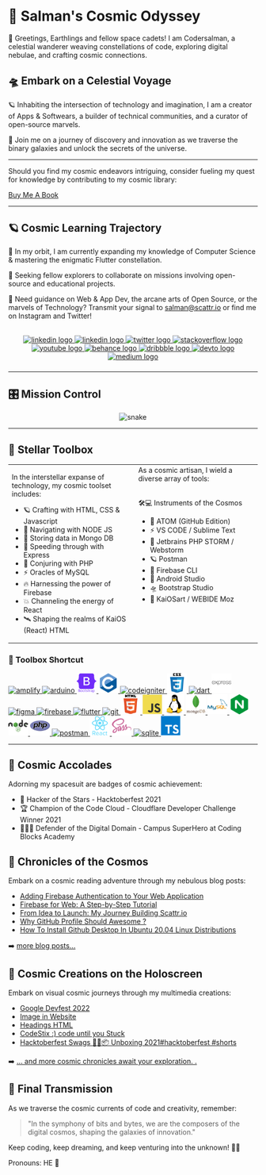# 🚀 Salman's Cosmic Odyssey

🌌 Greetings, Earthlings and fellow space cadets! I am Codersalman, a celestial wanderer weaving constellations of code, exploring digital nebulae, and crafting cosmic connections.

## 🛸 Embark on a Celestial Voyage

🪐 Inhabiting the intersection of technology and imagination, I am a creator of Apps & Softwears, a builder of technical communities, and a curator of open-source marvels.

🚀 Join me on a journey of discovery and innovation as we traverse the binary galaxies and unlock the secrets of the universe.

<hr>




Should you find my cosmic endeavors intriguing, consider fueling my quest for knowledge by contributing to my cosmic library:

[Buy Me A Book](link_to_support_page)

<hr>

## 🪐 Cosmic Learning Trajectory

🌱 In my orbit, I am currently expanding my knowledge of Computer Science & mastering the enigmatic Flutter constellation.

👯 Seeking fellow explorers to collaborate on missions involving open-source and educational projects.

💬 Need guidance on Web & App Dev, the arcane arts of Open Source, or the marvels of Technology? Transmit your signal to salman@scattr.io or find me on Instagram and Twitter!

<br clear="both">

<div align="center">
   <a href="https://peerlist.io/codersalman" target="_blank">
    <img src="https://github-readme-badge.peerlist.io/api/codersalman?style=for-the-badge" height="40" alt="linkedin logo"  />
  </a>
  <a href="https://www.linkedin.com/in/devsalmanshaikh/" target="_blank">
    <img src="https://img.shields.io/static/v1?message=LinkedIn&logo=linkedin&label=&color=0077B5&logoColor=white&labelColor=&style=for-the-badge" height="40" alt="linkedin logo"  />
  </a>
  
  <a href="https://twitter.com/codersalman_" target="_blank">
    <img src="https://img.shields.io/static/v1?message=Twitter&logo=twitter&label=&color=1DA1F2&logoColor=white&labelColor=&style=for-the-badge" height="40" alt="twitter logo"  />
  </a>
  <a href="https://stackoverflow.com/users/16240219/salman-shaikh" target="_blank">
    <img src="https://img.shields.io/static/v1?message=Stackoverflow&logo=stackoverflow&label=&color=FE7A16&logoColor=white&labelColor=&style=for-the-badge" height="40" alt="stackoverflow logo"  />
  </a>
  <a href="https://youtube.com/codersalman" target="_blank">
    <img src="https://img.shields.io/static/v1?message=Youtube&logo=youtube&label=&color=FF0000&logoColor=white&labelColor=&style=for-the-badge" height="40" alt="youtube logo"  />
  </a>
  <a href="https://behance.net/codersalman" target="_blank">
    <img src="https://img.shields.io/static/v1?message=Behance&logo=behance&label=&color=1769ff&logoColor=white&labelColor=&style=for-the-badge" height="40" alt="behance logo"  />
  </a>
  <a href="https://dribbble.com/codersalman?ref=peerlist" target="_blank">
    <img src="https://img.shields.io/static/v1?message=Dribbble&logo=dribbble&label=&color=EA4C89&logoColor=white&labelColor=&style=for-the-badge" height="40" alt="dribbble logo"  />
  </a>
  <a href="https://dev.to/codersalman" target="_blank">
    <img src="https://img.shields.io/static/v1?message=dev.to&logo=dev.to&label=&color=0A0A0A&logoColor=white&labelColor=&style=for-the-badge" height="40" alt="devto logo"  />
  </a>
  <a href="https://medium.com/@codersalman?ref=github_readme" target="_blank">
    <img src="https://img.shields.io/static/v1?message=Medium&logo=medium&label=&color=12100E&logoColor=white&labelColor=&style=for-the-badge" height="40" alt="medium logo"  />
  </a>
</div>

###

<hr>

## 🎛️ Mission Control

<p align="center">
  <img src="https://github.com/codersalman/codersalman/raw/output/github-contribution-grid-snake.svg" alt="snake"></center>
</p>

<hr>

## 🌌 Stellar Toolbox
<table align="center"><tr ><td valign="top" width="20%">

In the interstellar expanse of technology, my cosmic toolset includes:<br>
- 🪐 Crafting with HTML, CSS & Javascript
- 🚀 Navigating with NODE JS
- 🌌 Storing data in Mongo DB
- 💫 Speeding through with Express
- 🌠 Conjuring with PHP
- ⚡ Oracles of MySQL
- 🔥 Harnessing the power of Firebase
- 💥 Channeling the energy of React
- 🛰️ Shaping the realms of KaiOS (React) HTML

</td>
<td valign="top" width="20%">
As a cosmic artisan, I wield a diverse array of tools:

<br>
<br>

🛠💻 Instruments of the Cosmos


- 🌟 ATOM (GitHub Edition)
- ⚡ VS CODE / Sublime Text
- 🌠 Jetbrains PHP STORM / Webstorm
- 🪐 Postman
- 💫 Firebase CLI
- 🚀 Android Studio
- 🛸 Bootstrap Studio
- 🌌 KaiOSart / WEBIDE Moz
</td>
</table>

### 🔧 Toolbox Shortcut
 
<p align="left"> <a href="https://aws.amazon.com/amplify/" target="_blank" rel="noreferrer"> <img src="https://docs.amplify.aws/assets/logo-dark.svg" alt="amplify" width="40" height="40"/> </a> <a href="https://www.arduino.cc/" target="_blank" rel="noreferrer"> <img src="https://cdn.worldvectorlogo.com/logos/arduino-1.svg" alt="arduino" width="40" height="40"/> </a> <a href="https://getbootstrap.com" target="_blank" rel="noreferrer"> <img src="https://raw.githubusercontent.com/devicons/devicon/master/icons/bootstrap/bootstrap-plain-wordmark.svg" alt="bootstrap" width="40" height="40"/> </a> <a href="https://www.cprogramming.com/" target="_blank" rel="noreferrer"> <img src="https://raw.githubusercontent.com/devicons/devicon/master/icons/c/c-original.svg" alt="c" width="40" height="40"/> </a> <a href="https://codeigniter.com" target="_blank" rel="noreferrer"> <img src="https://cdn.worldvectorlogo.com/logos/codeigniter.svg" alt="codeigniter" width="40" height="40"/> </a> <a href="https://www.w3schools.com/css/" target="_blank" rel="noreferrer"> <img src="https://raw.githubusercontent.com/devicons/devicon/master/icons/css3/css3-original-wordmark.svg" alt="css3" width="40" height="40"/> </a> <a href="https://dart.dev" target="_blank" rel="noreferrer"> <img src="https://www.vectorlogo.zone/logos/dartlang/dartlang-icon.svg" alt="dart" width="40" height="40"/> </a> <a href="https://expressjs.com" target="_blank" rel="noreferrer"> <img src="https://raw.githubusercontent.com/devicons/devicon/master/icons/express/express-original-wordmark.svg" alt="express" width="40" height="40"/> </a> <a href="https://www.figma.com/" target="_blank" rel="noreferrer"> <img src="https://www.vectorlogo.zone/logos/figma/figma-icon.svg" alt="figma" width="40" height="40"/> </a> <a href="https://firebase.google.com/" target="_blank" rel="noreferrer"> <img src="https://www.vectorlogo.zone/logos/firebase/firebase-icon.svg" alt="firebase" width="40" height="40"/> </a> <a href="https://flutter.dev" target="_blank" rel="noreferrer"> <img src="https://www.vectorlogo.zone/logos/flutterio/flutterio-icon.svg" alt="flutter" width="40" height="40"/> </a> <a href="https://git-scm.com/" target="_blank" rel="noreferrer"> <img src="https://www.vectorlogo.zone/logos/git-scm/git-scm-icon.svg" alt="git" width="40" height="40"/> </a> <a href="https://www.w3.org/html/" target="_blank" rel="noreferrer"> <img src="https://raw.githubusercontent.com/devicons/devicon/master/icons/html5/html5-original-wordmark.svg" alt="html5" width="40" height="40"/> </a> <a href="https://developer.mozilla.org/en-US/docs/Web/JavaScript" target="_blank" rel="noreferrer"> <img src="https://raw.githubusercontent.com/devicons/devicon/master/icons/javascript/javascript-original.svg" alt="javascript" width="40" height="40"/> </a> <a href="https://www.linux.org/" target="_blank" rel="noreferrer"> <img src="https://raw.githubusercontent.com/devicons/devicon/master/icons/linux/linux-original.svg" alt="linux" width="40" height="40"/> </a> <a href="https://www.mongodb.com/" target="_blank" rel="noreferrer"> <img src="https://raw.githubusercontent.com/devicons/devicon/master/icons/mongodb/mongodb-original-wordmark.svg" alt="mongodb" width="40" height="40"/> </a> <a href="https://www.mysql.com/" target="_blank" rel="noreferrer"> <img src="https://raw.githubusercontent.com/devicons/devicon/master/icons/mysql/mysql-original-wordmark.svg" alt="mysql" width="40" height="40"/> </a> <a href="https://www.nginx.com" target="_blank" rel="noreferrer"> <img src="https://raw.githubusercontent.com/devicons/devicon/master/icons/nginx/nginx-original.svg" alt="nginx" width="40" height="40"/> </a> <a href="https://nodejs.org" target="_blank" rel="noreferrer"> <img src="https://raw.githubusercontent.com/devicons/devicon/master/icons/nodejs/nodejs-original-wordmark.svg" alt="nodejs" width="40" height="40"/> </a> <a href="https://www.php.net" target="_blank" rel="noreferrer"> <img src="https://raw.githubusercontent.com/devicons/devicon/master/icons/php/php-original.svg" alt="php" width="40" height="40"/> </a> <a href="https://postman.com" target="_blank" rel="noreferrer"> <img src="https://www.vectorlogo.zone/logos/getpostman/getpostman-icon.svg" alt="postman" width="40" height="40"/> </a> <a href="https://reactjs.org/" target="_blank" rel="noreferrer"> <img src="https://raw.githubusercontent.com/devicons/devicon/master/icons/react/react-original-wordmark.svg" alt="react" width="40" height="40"/> </a> <a href="https://sass-lang.com" target="_blank" rel="noreferrer"> <img src="https://raw.githubusercontent.com/devicons/devicon/master/icons/sass/sass-original.svg" alt="sass" width="40" height="40"/> </a> <a href="https://www.sqlite.org/" target="_blank" rel="noreferrer"> <img src="https://www.vectorlogo.zone/logos/sqlite/sqlite-icon.svg" alt="sqlite" width="40" height="40"/> </a> <a href="https://www.typescriptlang.org/" target="_blank" rel="noreferrer"> <img src="https://raw.githubusercontent.com/devicons/devicon/master/icons/typescript/typescript-original.svg" alt="typescript" width="40" height="40"/> </a> </p>

<hr>

## 🌟 Cosmic Accolades

Adorning my spacesuit are badges of cosmic achievement:

- 🎉 Hacker of the Stars - Hacktoberfest 2021
- 🏆 Champion of the Code Cloud - Cloudflare Developer Challenge Winner 2021
- 🦸🏻‍♂️ Defender of the Digital Domain - Campus SuperHero at Coding Blocks Academy

## 🚀 Chronicles of the Cosmos

Embark on a cosmic reading adventure through my nebulous blog posts:

<!-- BLOG-POST-LIST:START -->
- [Adding Firebase Authentication to Your Web Application](https://codersalman.hashnode.dev/adding-firebase-authentication-to-your-web-application)
- [Firebase for Web: A Step-by-Step Tutorial](https://codersalman.hashnode.dev/firebase-for-web-a-step-by-step-tutorial)
- [From Idea to Launch: My Journey Building Scattr.io](https://codersalman.hashnode.dev/from-idea-to-launch-my-journey-building-scattrio)
- [Why GitHub Profile Should Awesome ?](https://codersalman.hashnode.dev/why-github-profile-should-awesome)
- [How To Install Github Desktop In Ubuntu 20.04 Linux Distributions](https://codersalman.hashnode.dev/how-to-install-github-desktop-in-ubuntu-2004-linux-distributions)
<!-- BLOG-POST-LIST:END -->
➡️ [more blog posts...](https://dev.to/codersalman/)

## 🎥 Cosmic Creations on the Holoscreen

Embark on visual cosmic journeys through my multimedia creations:

<!-- YOUTUBE:START -->
- [Google Devfest 2022 ](https://www.youtube.com/watch?v=u_wWOf0LUxk)
- [Image in Website ](https://www.youtube.com/watch?v=g2bmNTShT-Q)
- [Headings HTML ](https://www.youtube.com/watch?v=YCgJBxAvboA)
- [CodeStix :&rpar;  code until you Stuck](https://www.youtube.com/watch?v=5UlLA6DbcxQ)
- [Hacktoberfest Swags 🥳🎉📦 Unboxing 2021#hacktoberfest #shorts](https://www.youtube.com/watch?v=qo7DNpeapMI)
<!-- YOUTUBE:END -->
➡️ [... and more cosmic chronicles await your exploration.
.](https://www.youtube.com/c/CoderSalman)

## 🚀 Final Transmission

As we traverse the cosmic currents of code and creativity, remember:

> "In the symphony of bits and bytes, we are the composers of the digital cosmos, shaping the galaxies of innovation."

Keep coding, keep dreaming, and keep venturing into the unknown! 🌌🚀

Pronouns: HE 🌠

